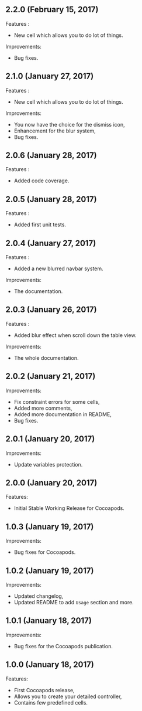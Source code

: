 ## 2.2.0 (February 15, 2017)

Features :

- New cell which allows you to do lot of things.

Improvements:

- Bug fixes.


## 2.1.0 (January 27, 2017)

Features :

- New cell which allows you to do lot of things.

Improvements:

- You now have the choice for the dismiss icon,
- Enhancement for the blur system,
- Bug fixes.


## 2.0.6 (January 28, 2017)

Features :

- Added code coverage.


## 2.0.5 (January 28, 2017)

Features :

- Added first unit tests.


## 2.0.4 (January 27, 2017)

Features :

- Added a new blurred navbar system.

Improvements:

- The documentation.


## 2.0.3 (January 26, 2017)

Features :

- Added blur effect when scroll down the table view.

Improvements:

- The whole documentation.


## 2.0.2 (January 21, 2017)

Improvements:

- Fix constraint errors for some cells,
- Added more comments,
- Added more documentation in README,
- Bug fixes.


## 2.0.1 (January 20, 2017)

Improvements:

- Update variables protection.


## 2.0.0 (January 20, 2017)

Features:

- Initial Stable Working Release for Cocoapods.


## 1.0.3 (January 19, 2017)

Improvements:

- Bug fixes for Cocoapods.


## 1.0.2 (January 19, 2017)

Improvements:

- Updated changelog,
- Updated README to add `Usage` section and more.


## 1.0.1 (January 18, 2017)

Improvements:

- Bug fixes for the Cocoapods publication.


## 1.0.0 (January 18, 2017)

Features:

- First Cocoapods release,
- Allows you to create your detailed controller,
- Contains few predefined cells.

